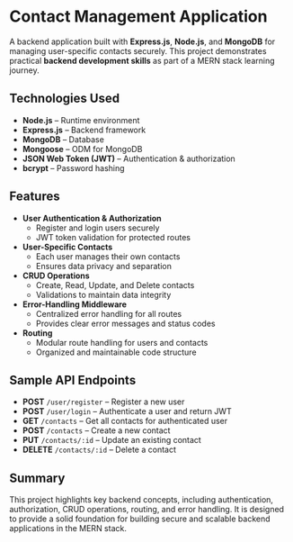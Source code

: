 # Contact Management Application

A backend application built with **Express.js**, **Node.js**, and **MongoDB** for managing user-specific contacts securely. This project demonstrates practical **backend development skills** as part of a MERN stack learning journey.

## Technologies Used
- **Node.js** – Runtime environment
- **Express.js** – Backend framework
- **MongoDB** – Database
- **Mongoose** – ODM for MongoDB
- **JSON Web Token (JWT)** – Authentication & authorization
- **bcrypt** – Password hashing

## Features
- **User Authentication & Authorization**
  - Register and login users securely
  - JWT token validation for protected routes
- **User-Specific Contacts**
  - Each user manages their own contacts
  - Ensures data privacy and separation
- **CRUD Operations**
  - Create, Read, Update, and Delete contacts
  - Validations to maintain data integrity
- **Error-Handling Middleware**
  - Centralized error handling for all routes
  - Provides clear error messages and status codes
- **Routing**
  - Modular route handling for users and contacts
  - Organized and maintainable code structure

## Sample API Endpoints
- **POST** `/user/register` – Register a new user  
- **POST** `/user/login` – Authenticate a user and return JWT  
- **GET** `/contacts` – Get all contacts for authenticated user  
- **POST** `/contacts` – Create a new contact  
- **PUT** `/contacts/:id` – Update an existing contact  
- **DELETE** `/contacts/:id` – Delete a contact  

## Summary
This project highlights key backend concepts, including authentication, authorization, CRUD operations, routing, and error handling. It is designed to provide a solid foundation for building secure and scalable backend applications in the MERN stack.
